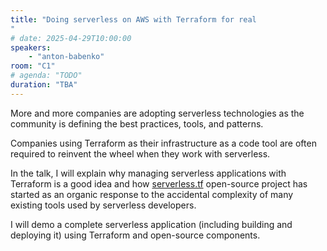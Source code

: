 ```yaml
---
title: "Doing serverless on AWS with Terraform for real
"
# date: 2025-04-29T10:00:00
speakers:
    - "anton-babenko"
room: "C1"
# agenda: "TODO"
duration: "TBA"
---
```


More and more companies are adopting serverless technologies as the community is defining the best practices, tools, and patterns.

Companies using Terraform as their infrastructure as a code tool are often required to reinvent the wheel when they work with serverless.

In the talk, I will explain why managing serverless applications with Terraform is a good idea and how [serverless.tf](https://serverless.tf) open-source project has started as an organic response to the accidental complexity of many existing tools used by serverless developers.

I will demo a complete serverless application (including building and deploying it) using Terraform and open-source components.
